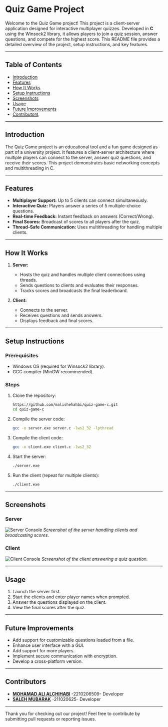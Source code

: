# Quiz Game Project

Welcome to the Quiz Game project! This project is a client-server application designed for interactive multiplayer quizzes. Developed in **C** using the Winsock2 library, it allows players to join a quiz session, answer questions, and compete for the highest score. This README file provides a detailed overview of the project, setup instructions, and key features.

---

## Table of Contents
- [Introduction](#introduction)
- [Features](#features)
- [How It Works](#how-it-works)
- [Setup Instructions](#setup-instructions)
- [Screenshots](#screenshots)
- [Usage](#usage)
- [Future Improvements](#future-improvements)
- [Contributors](#contributors)

---

## Introduction
The Quiz Game project is an educational tool and a fun game designed as part of a university project. It features a client-server architecture where multiple players can connect to the server, answer quiz questions, and receive their scores. This project demonstrates basic networking concepts and multithreading in C.

---

## Features
- **Multiplayer Support:** Up to 5 clients can connect simultaneously.
- **Interactive Quiz:** Players answer a series of 5 multiple-choice questions.
- **Real-time Feedback:** Instant feedback on answers (Correct/Wrong).
- **Final Scores:** Broadcast of scores to all players after the quiz.
- **Thread-Safe Communication:** Uses multithreading for handling multiple clients.

---

## How It Works
1. **Server:**
   - Hosts the quiz and handles multiple client connections using threads.
   - Sends questions to clients and evaluates their responses.
   - Tracks scores and broadcasts the final leaderboard.

2. **Client:**
   - Connects to the server.
   - Receives questions and sends answers.
   - Displays feedback and final scores.

---

## Setup Instructions

### Prerequisites
- Windows OS (required for Winsock2 library).
- GCC compiler (MinGW recommended).

### Steps
1. Clone the repository:
   ```bash
   https://github.com/malishehahbi/quiz-game-c.git
   cd quiz-game-c
   ```

2. Compile the server code:
   ```bash
   gcc -o server.exe server.c -lws2_32 -lpthread
   ```

3. Compile the client code:
   ```bash
   gcc -o client.exe client.c -lws2_32
   ```

4. Start the server:
   ```bash
   ./server.exe
   ```

5. Run the client (repeat for multiple clients):
   ```bash
   ./client.exe
   ```

---

## Screenshots
### Server
![Server Console](https://i.ibb.co/L1NwSDW/Screenshot-2024-12-18-145452.jpg)
*Screenshot of the server handling clients and broadcasting scores.*

### Client
![Client Console](https://i.ibb.co/bR0hjJg/Screenshot-2024-12-18-145033.jpg)
*Screenshot of the client answering a quiz question.*

---

## Usage
1. Launch the server first.
2. Start the clients and enter player names when prompted.
3. Answer the questions displayed on the client.
4. View the final scores after the quiz.

---

## Future Improvements
- Add support for customizable questions loaded from a file.
- Enhance user interface with a GUI.
- Add support for more players.
- Implement secure communication with encryption.
- Develop a cross-platform version.

---

## Contributors
- **[MOHAMAD ALI ALCHIHABI](https://github.com/malishehahbi)** -2210206509- Developer
- **[SALEH MUBARAK](https://github.com/)** -211020625- Developer

---

Thank you for checking out our project! Feel free to contribute by submitting pull requests or reporting issues.
